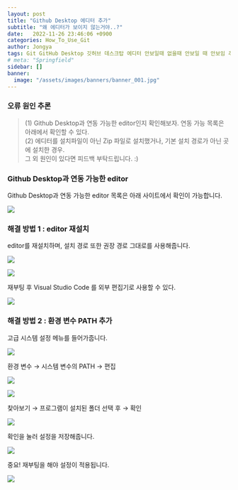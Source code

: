 ```yaml
---
layout: post
title: "Github Desktop 에디터 추가"
subtitle: "왜 에디터가 보이지 않는거야..?"
date:   2022-11-26 23:46:06 +0900
categories: How_To_Use_Git
author: Jongya
tags: Git GitHub Desktop 깃허브 데스크탑 에디터 안보일때 없을때 안보일 때 안보임 추가 설정
# meta: "Springfield"
sidebar: []
banner:
  image: "/assets/images/banners/banner_001.jpg"
---
```


<!--postNo: 20221126_002-->

### 오류 원인 추론

> (1) Github Desktop과 연동 가능한 editor인지 확인해보자. 연동 가능 목록은 아래에서 확인할 수 있다.  
> (2) 에디터를 설치파일이 아닌 Zip 파일로 설치했거나, 기본 설치 경로가 아닌 곳에 설치한 경우.  
> 그 외 원인이 있다면 피드백 부탁드립니다. :)  

### Github Desktop과 연동 가능한 editor  
Github Desktop과 연동 가능한 editor 목록은 아래 사이트에서 확인이 가능합니다.  
<p align="left"> <img src="https://whdrns2013.github.io/assets/images/20221126_002_001.png"> </p>
  
### 해결 방법 1 : editor 재설치
editor를 재설치하며, 설치 경로 또한 권장 경로 그대로를 사용해줍니다.  
<p align="left"> <img src="https://whdrns2013.github.io/assets/images/20221126_002_002.png"> </p>
<p align="left"> <img src="https://whdrns2013.github.io/assets/images/20221126_002_003.png"> </p>
  
재부팅 후 Visual Studio Code 를 외부 편집기로 사용할 수 있다.  
<p align="left"> <img src="https://whdrns2013.github.io/assets/images/20221126_002_004.png"> </p>
  


### 해결 방법 2 : 환경 변수 PATH 추가
고급 시스템 설정 메뉴를 들어가줍니다.  
<p align="left"> <img src="https://whdrns2013.github.io/assets/images/20221126_002_005.png"> </p>

환경 변수 → 시스템 변수의 PATH → 편집  
<p align="left"> <img src="https://whdrns2013.github.io/assets/images/20221126_002_006.png"> </p>
<p align="left"> <img src="https://whdrns2013.github.io/assets/images/20221126_002_007.png"> </p>
  
찾아보기 → 프로그램이 설치된 폴더 선택 후 → 확인  
<p align="left"> <img src="https://whdrns2013.github.io/assets/images/20221126_002_008.png"> </p>

확인을 눌러 설정을 저장해줍니다.  
<p align="left"> <img src="https://whdrns2013.github.io/assets/images/20221126_002_009.png"> </p>

중요! 재부팅을 해야 설정이 적용됩니다.  
<p align="left"> <img src="https://whdrns2013.github.io/assets/images/20221126_002_010.png"> </p>